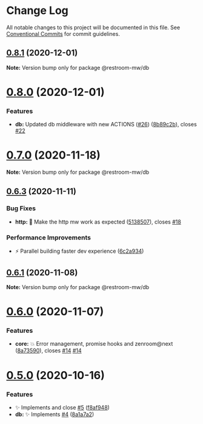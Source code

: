 # Change Log

All notable changes to this project will be documented in this file.
See [Conventional Commits](https://conventionalcommits.org) for commit guidelines.

## [0.8.1](https://github.com/puria/restroom-mw/compare/v0.8.0...v0.8.1) (2020-12-01)

**Note:** Version bump only for package @restroom-mw/db





# [0.8.0](https://github.com/puria/restroom-mw/compare/v0.7.1...v0.8.0) (2020-12-01)


### Features

* **db:** Updated db middleware with new ACTIONS ([#26](https://github.com/puria/restroom-mw/issues/26)) ([8b89c2b](https://github.com/puria/restroom-mw/commit/8b89c2bc24606ab6d26de735547d35a750bf8c3f)), closes [#22](https://github.com/puria/restroom-mw/issues/22)





# [0.7.0](https://github.com/puria/restroom-mw/compare/v0.6.3...v0.7.0) (2020-11-18)

**Note:** Version bump only for package @restroom-mw/db





## [0.6.3](https://github.com/puria/restroom-mw/compare/v0.6.2...v0.6.3) (2020-11-11)


### Bug Fixes

* **http:** 🐛  Make the http mw work as expected ([5138507](https://github.com/puria/restroom-mw/commit/5138507b1c8c08703ebbb7d6db76b9d45c64a814)), closes [#18](https://github.com/puria/restroom-mw/issues/18)


### Performance Improvements

* ⚡️  Parallel building faster dev experience ([6c2a934](https://github.com/puria/restroom-mw/commit/6c2a934aba83fc88c888078f183105d0531243fe))





## [0.6.1](https://github.com/puria/restroom-mw/compare/v0.6.0...v0.6.1) (2020-11-08)

**Note:** Version bump only for package @restroom-mw/db





# [0.6.0](https://github.com/puria/restroom-mw/compare/v0.5.0...v0.6.0) (2020-11-07)


### Features

* **core:** 💥  Error management, promise hooks and zenroom@next ([8a73590](https://github.com/puria/restroom-mw/commit/8a735900a8b7629bab45015a69ce82d3eee5ce09)), closes [#14](https://github.com/puria/restroom-mw/issues/14) [#14](https://github.com/puria/restroom-mw/issues/14)





# [0.5.0](https://github.com/puria/restroom-mw/compare/v0.4.5...v0.5.0) (2020-10-16)


### Features

* ✨ Implements and close [#5](https://github.com/puria/restroom-mw/issues/5) ([f8af948](https://github.com/puria/restroom-mw/commit/f8af9488d0719d50796f1c613b91c2d32cd0f3c8))
* **db:** ✨ Implements [#4](https://github.com/puria/restroom-mw/issues/4) ([8a1a7a2](https://github.com/puria/restroom-mw/commit/8a1a7a2dc40fc05e8b6ea13bf9bd614cda34e8f2))
